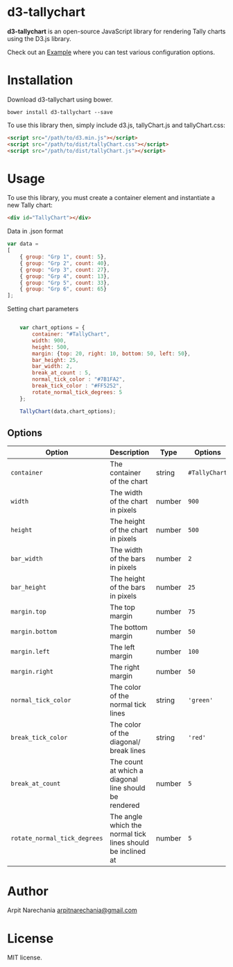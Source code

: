# d3-tallychart

**d3-tallychart** is an open-source JavaScript library for rendering Tally charts using the D3.js library.

Check out an [Example](https://arpitnarechania.github.io/d3-tally/) where you can test various configuration options.

# Installation

Download d3-tallychart using bower.

```
bower install d3-tallychart --save
```

To use this library then, simply include d3.js, tallyChart.js and tallyChart.css:

``` html
<script src="/path/to/d3.min.js"></script>
<script src="/path/to/dist/tallyChart.css"></script>
<script src="/path/to/dist/tallyChart.js"></script>
```

# Usage

To use this library, you must create a container element and instantiate a new
Tally chart:

```html
<div id="TallyChart"></div>
```

Data in .json format
``` javascript
var data =
[
    { group: "Grp 1", count: 5},
    { group: "Grp 2", count: 40},
    { group: "Grp 3", count: 27},
    { group: "Grp 4", count: 13},
    { group: "Grp 5", count: 33},
    { group: "Grp 6", count: 65}
];
```

Setting chart parameters
``` javascript

    var chart_options = {
        container: "#TallyChart",
        width: 900,
        height: 500,
        margin: {top: 20, right: 10, bottom: 50, left: 50},
        bar_height: 25,
        bar_width: 2,
        break_at_count : 5,
        normal_tick_color : "#7B1FA2",
        break_tick_color : "#FF5252",
        rotate_normal_tick_degrees: 5
    };

    TallyChart(data,chart_options);
```

## Options

| Option                     | Description                                                               | Type     | Options
| -------------------------- | ------------------------------------------------------------------------- | -------- | -------------------------     |
| `container`                | The container of the chart                                                | string   | `#TallyChart`                         |
| `width`                    | The width of the chart in pixels                                          | number   | `900`                         |
| `height`                   | The height of the chart in pixels                                         | number   | `500`                         |
| `bar_width`                | The width of the bars in pixels                                           | number   | `2`                         |
| `bar_height`               | The height of the bars in pixels                                          | number   | `25`                         |
| `margin.top`               | The top margin                                                            | number   | `75`                          |
| `margin.bottom`            | The bottom margin                                                         | number   | `50`                          |
| `margin.left`              | The left margin                                                           | number   | `100`                         |
| `margin.right`             | The right margin                                                          | number   | `50`                          |
| `normal_tick_color`        | The color of the normal tick lines                                        | string   | `'green'`                     |
| `break_tick_color`         | The color of the diagonal/ break lines                                    | string   | `'red'`                       |
| `break_at_count`           | The count at which a diagonal line should be rendered                     | number   | `5`                           |
| `rotate_normal_tick_degrees`| The angle which the normal tick lines should be inclined at              | number   | `5`                           |

# Author

Arpit Narechania
arpitnarechania@gmail.com

# License

MIT license.